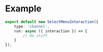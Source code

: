 # Example
```typescript
export default new SelectMenuInteraction({
    type: 'channel',
    run: async ({ interaction }) => {
        // do stuff
    }
});
```
